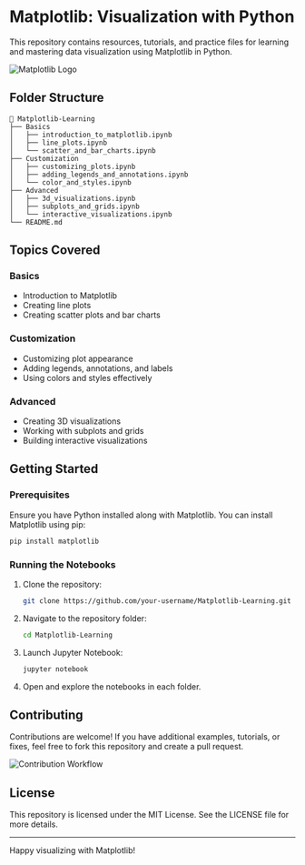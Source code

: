 # Matplotlib: Visualization with Python

This repository contains resources, tutorials, and practice files for learning and mastering data visualization using Matplotlib in Python.

![Matplotlib Logo](https://matplotlib.org/stable/_static/images/logo2.svg)

## Folder Structure

```
📂 Matplotlib-Learning
├── Basics
│   ├── introduction_to_matplotlib.ipynb
│   ├── line_plots.ipynb
│   └── scatter_and_bar_charts.ipynb
├── Customization
│   ├── customizing_plots.ipynb
│   ├── adding_legends_and_annotations.ipynb
│   └── color_and_styles.ipynb
├── Advanced
│   ├── 3d_visualizations.ipynb
│   ├── subplots_and_grids.ipynb
│   └── interactive_visualizations.ipynb
└── README.md
```

## Topics Covered

### **Basics**
- Introduction to Matplotlib
- Creating line plots
- Creating scatter plots and bar charts

### **Customization**
- Customizing plot appearance
- Adding legends, annotations, and labels
- Using colors and styles effectively

### **Advanced**
- Creating 3D visualizations
- Working with subplots and grids
- Building interactive visualizations

## Getting Started

### Prerequisites

Ensure you have Python installed along with Matplotlib. You can install Matplotlib using pip:

```bash
pip install matplotlib
```

### Running the Notebooks

1. Clone the repository:
   ```bash
   git clone https://github.com/your-username/Matplotlib-Learning.git
   ```

2. Navigate to the repository folder:
   ```bash
   cd Matplotlib-Learning
   ```

3. Launch Jupyter Notebook:
   ```bash
   jupyter notebook
   ```

4. Open and explore the notebooks in each folder.

## Contributing

Contributions are welcome! If you have additional examples, tutorials, or fixes, feel free to fork this repository and create a pull request.

![Contribution Workflow](https://upload.wikimedia.org/wikipedia/commons/3/34/GitHub_Fork_Clone_Workflow.png)

## License

This repository is licensed under the MIT License. See the LICENSE file for more details.

---

Happy visualizing with Matplotlib!

